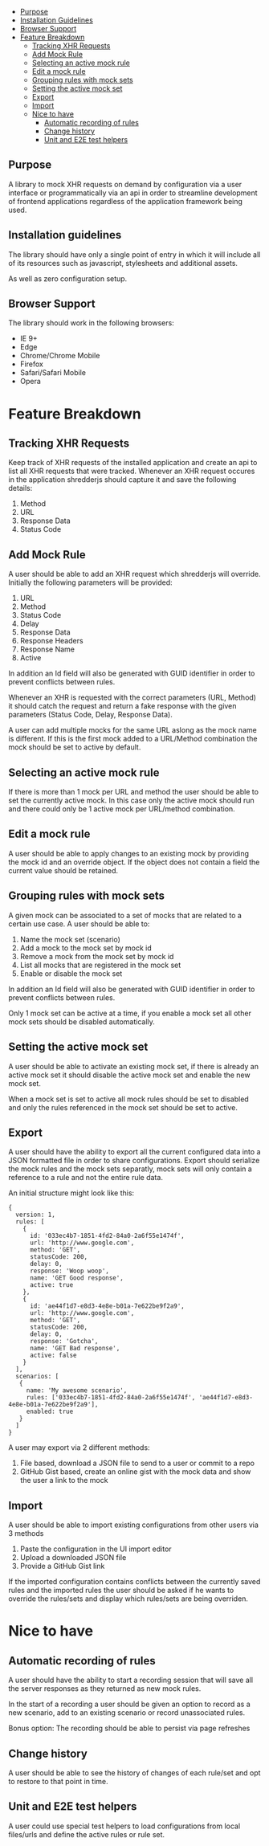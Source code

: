 - [Purpose](#purpose)
- [Installation Guidelines](#installation-guidelines)
- [Browser Support](#browser-support)
- [Feature Breakdown](#feature-breakdown)
	- [Tracking XHR Requests](#tracking-xhr-requests)
	- [Add Mock Rule](#add-mock-rule)
	- [Selecting an active mock rule](#selecting-an-active-mock-rule)
	- [Edit a mock rule](#edit-a-mock-rule)
	- [Grouping rules with mock sets](#grouping-rules-with-mock-sets)
	- [Setting the active mock set](#setting-the-active-mock-set)
	- [Export](#export)
	- [Import](#import)
    - [Nice to have](#nice-to-have)
	    - [Automatic recording of rules](#automatic-recording-of-rules)
	    - [Change history](#change-history)
      - [Unit and E2E test helpers](#unit-and-e2e-test-helpers)

## Purpose

A library to mock XHR requests on demand by configuration via a user interface or programmatically via an api in
order to streamline development of frontend applications regardless of the application framework being used.


## Installation guidelines
The library should have only a single point of entry in which it will include all of its resources such as 
javascript, stylesheets and additional assets.

As well as zero configuration setup.

## Browser Support
The library should work in the following browsers:

- IE 9+
- Edge
- Chrome/Chrome Mobile
- Firefox
- Safari/Safari Mobile
- Opera


# Feature Breakdown

## Tracking XHR Requests

Keep track of XHR requests of the installed application and create an api to list all XHR requests that were tracked.
Whenever an XHR request occures in the application shredderjs should capture it and save the following details:

1. Method
1. URL
1. Response Data
1. Status Code


## Add Mock Rule

A user should be able to add an XHR request which shredderjs will override. 
Initially the following parameters will be provided:

1. URL
1. Method
1. Status Code
1. Delay
1. Response Data
1. Response Headers
1. Response Name
1. Active

In addition an Id field will also be generated with GUID identifier in order to prevent conflicts between rules. 

Whenever an XHR is requested with the correct parameters (URL, Method) it should catch the request and return a fake response
with the given parameters (Status Code, Delay, Response Data).

A user can add multiple mocks for the same URL aslong as the mock name is different.
If this is the first mock added to a URL/Method combination the mock should be set to active by default.

## Selecting an active mock rule

If there is more than 1 mock per URL and method the user should be able to set the currently active mock.
In this case only the active mock should run and there could only be 1 active mock per URL/method combination.

## Edit a mock rule

A user should be able to apply changes to an existing mock by providing the mock id and an override object.
If the object does not contain a field the current value should be retained.

## Grouping rules with mock sets

A given mock can be associated to a set of mocks that are related to a certain use case.
A user should be able to:

1. Name the mock set (scenario)
1. Add a mock to the mock set by mock id
1. Remove a mock from the mock set by mock id
1. List all mocks that are registered in the mock set
1. Enable or disable the mock set

In addition an Id field will also be generated with GUID identifier in order to prevent conflicts between rules.

Only 1 mock set can be active at a time, if you enable a mock set all other mock sets should be disabled automatically.


## Setting the active mock set

A user should be able to activate an existing mock set, if there is already an active mock set it should disable
the active mock set and enable the new mock set.

When a mock set is set to active all mock rules should be set to disabled and only the rules referenced in the mock set
should be set to active.

## Export

A user should have the ability to export all the current configured data into a JSON formatted file in order to share configurations.
Export should serialize the mock rules and the mock sets separatly, mock sets will only contain a reference to a rule and not the entire rule data.

An initial structure might look like this:
```
{
  version: 1,
  rules: [
    {
      id: '033ec4b7-1851-4fd2-84a0-2a6f55e1474f',
      url: 'http://www.google.com',
      method: 'GET',
      statusCode: 200,
      delay: 0,
      response: 'Woop woop',
      name: 'GET Good response',
      active: true
    },
    {
      id: 'ae44f1d7-e8d3-4e8e-b01a-7e622be9f2a9',
      url: 'http://www.google.com',
      method: 'GET',
      statusCode: 200,
      delay: 0,
      response: 'Gotcha',
      name: 'GET Bad response',
      active: false
    }
  ],
  scenarios: [
   {
     name: 'My awesome scenario',
     rules: ['033ec4b7-1851-4fd2-84a0-2a6f55e1474f', 'ae44f1d7-e8d3-4e8e-b01a-7e622be9f2a9'],
     enabled: true
   }
  ]
}
```

A user may export via 2 different methods:

1. File based, download a JSON file to send to a user or commit to a repo
1. GitHub Gist based, create an online gist with the mock data and show the user a link to the mock

## Import

A user should be able to import existing configurations from other users via 3 methods

1. Paste the configuration in the UI import editor
2. Upload a downloaded JSON file
3. Provide a GitHub Gist link

If the imported configuration contains conflicts between the currently saved rules and the imported rules
the user should be asked if he wants to override the rules/sets and display which rules/sets are being overriden.

# Nice to have

## Automatic recording of rules

A user should have the ability to start a recording session that will save all the server responses as they returned as
new mock rules.

In the start of a recording a user should be given an option to record as a new scenario, add to an existing scenario
or record unassociated rules.

Bonus option: The recording should be able to persist via page refreshes

## Change history

A user should be able to see the history of changes of each rule/set and opt to restore to that point in time.

## Unit and E2E test helpers

A user could use special test helpers to load configurations from local files/urls and define the active rules or rule set.


